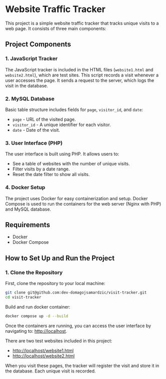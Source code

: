 # Website Traffic Tracker

This project is a simple website traffic tracker that tracks unique visits to a web page. It consists of three main components:

## Project Components

### 1. **JavaScript Tracker**
The JavaScript tracker is included in the HTML files (`website1.html` and `website2.html`), which are test sites. This script records a visit whenever a user accesses the page. It sends a request to the server, which logs the visit in the database.

### 2. **MySQL Database**
Basic table structure includes fields for `page`, `visitor_id`, and `date`:

- `page` - URL of the visited page.
- `visitor_id` - A unique identifier for each visitor.
- `date` - Date of the visit.



### 3. **User Interface (PHP)**
The user interface is built using PHP. It allows users to:
- See a table of websites with the number of unique visits.
- Filter visits by a date range.
- Reset the date filter to show all visits.

### 4. **Docker Setup**
The project uses Docker for easy containerization and setup. Docker Compose is used to run the containers for the web server (Nginx with PHP) and MySQL database.

## Requirements
- Docker
- Docker Compose

## How to Set Up and Run the Project

### 1. Clone the Repository

First, clone the repository to your local machine:

```bash
git clone git@github.com:dev-domagojsamardzic/visit-tracker.git
cd visit-tracker
```

Build and run docker container:
```bash
docker compose up -d --build
```

Once the containers are running, you can access the user interface by navigating to:
[http://localhost](http://localhost).

There are two test websites included in this project:
- [http://localhost/website1.html](http://localhost/website1.html)
- [http://localhost/website2.html](http://localhost/website2.html)

When you visit these pages, the tracker will register the visit and store it in the database. Each unique visit is recorded.



